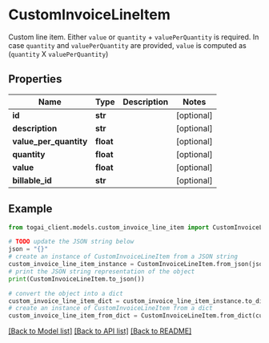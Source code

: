 # CustomInvoiceLineItem

Custom line item. Either `value` or `quantity` + `valuePerQuantity` is required. In case `quantity` and `valuePerQuantity` are provided, `value` is computed as (`quantity` X `valuePerQuantity`) 

## Properties

Name | Type | Description | Notes
------------ | ------------- | ------------- | -------------
**id** | **str** |  | [optional] 
**description** | **str** |  | [optional] 
**value_per_quantity** | **float** |  | [optional] 
**quantity** | **float** |  | [optional] 
**value** | **float** |  | [optional] 
**billable_id** | **str** |  | [optional] 

## Example

```python
from togai_client.models.custom_invoice_line_item import CustomInvoiceLineItem

# TODO update the JSON string below
json = "{}"
# create an instance of CustomInvoiceLineItem from a JSON string
custom_invoice_line_item_instance = CustomInvoiceLineItem.from_json(json)
# print the JSON string representation of the object
print(CustomInvoiceLineItem.to_json())

# convert the object into a dict
custom_invoice_line_item_dict = custom_invoice_line_item_instance.to_dict()
# create an instance of CustomInvoiceLineItem from a dict
custom_invoice_line_item_from_dict = CustomInvoiceLineItem.from_dict(custom_invoice_line_item_dict)
```
[[Back to Model list]](../README.md#documentation-for-models) [[Back to API list]](../README.md#documentation-for-api-endpoints) [[Back to README]](../README.md)


